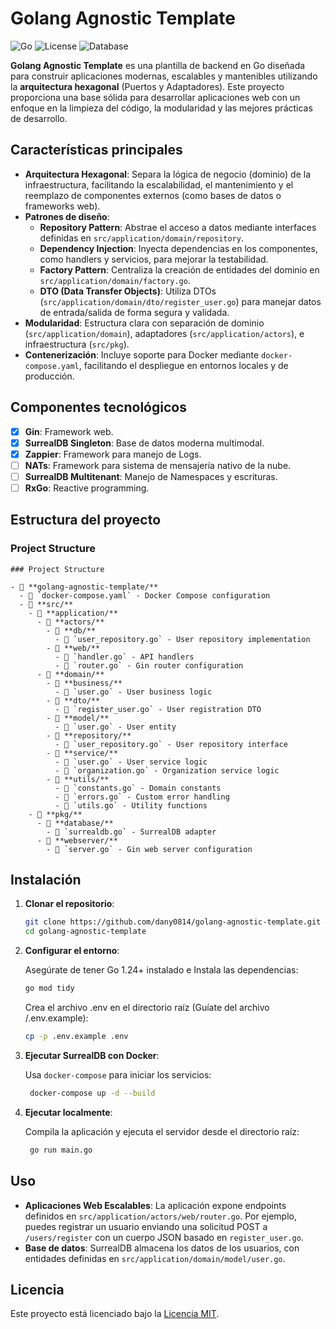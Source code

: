 # Golang Agnostic Template

![Go](https://img.shields.io/badge/Go-1.24-blue)
![License](https://img.shields.io/badge/License-MIT-redi)
![Database](https://img.shields.io/badge/Database-SurrealDB-purple)

**Golang Agnostic Template** es una plantilla de backend en Go diseñada para construir aplicaciones modernas, escalables y mantenibles utilizando la **arquitectura hexagonal** (Puertos y Adaptadores). Este proyecto proporciona una base sólida para desarrollar aplicaciones web con un enfoque en la limpieza del código, la modularidad y las mejores prácticas de desarrollo.

## Características principales

- **Arquitectura Hexagonal**: Separa la lógica de negocio (dominio) de la infraestructura, facilitando la escalabilidad, el mantenimiento y el reemplazo de componentes externos (como bases de datos o frameworks web).
- **Patrones de diseño**:
  - **Repository Pattern**: Abstrae el acceso a datos mediante interfaces definidas en `src/application/domain/repository`.
  - **Dependency Injection**: Inyecta dependencias en los componentes, como handlers y servicios, para mejorar la testabilidad.
  - **Factory Pattern**: Centraliza la creación de entidades del dominio en `src/application/domain/factory.go`.
  - **DTO (Data Transfer Objects)**: Utiliza DTOs (`src/application/domain/dto/register_user.go`) para manejar datos de entrada/salida de forma segura y validada.
- **Modularidad**: Estructura clara con separación de dominio (`src/application/domain`), adaptadores (`src/application/actors`), e infraestructura (`src/pkg`).
- **Contenerización**: Incluye soporte para Docker mediante `docker-compose.yaml`, facilitando el despliegue en entornos locales y de producción.

## Componentes tecnológicos
- [X] **Gin**: Framework web.
- [X] **SurrealDB Singleton**: Base de datos moderna multimodal.
- [X] **Zappier**: Framework para manejo de Logs.
- [ ] **NATs**: Framework para sistema de mensajería nativo de la nube.
- [ ] **SurrealDB Multitenant**: Manejo de Namespaces y escrituras.
- [ ] **RxGo**: Reactive programming.

## Estructura del proyecto

### Project Structure

```
### Project Structure

- 📁 **golang-agnostic-template/**
  - 📄 `docker-compose.yaml` - Docker Compose configuration
  - 📁 **src/**
    - 📁 **application/**
      - 📁 **actors/**
        - 📁 **db/**
          - 📄 `user_repository.go` - User repository implementation
        - 📁 **web/**
          - 📄 `handler.go` - API handlers
          - 📄 `router.go` - Gin router configuration
      - 📁 **domain/**
        - 📁 **business/**
          - 📄 `user.go` - User business logic
        - 📁 **dto/**
          - 📄 `register_user.go` - User registration DTO
        - 📁 **model/**
          - 📄 `user.go` - User entity
        - 📁 **repository/**
          - 📄 `user_repository.go` - User repository interface
        - 📁 **service/**
          - 📄 `user.go` - User service logic
          - 📄 `organization.go` - Organization service logic
        - 📁 **utils/**
          - 📄 `constants.go` - Domain constants
          - 📄 `errors.go` - Custom error handling
          - 📄 `utils.go` - Utility functions
    - 📁 **pkg/**
      - 📁 **database/**
        - 📄 `surrealdb.go` - SurrealDB adapter
      - 📁 **webserver/**
        - 📄 `server.go` - Gin web server configuration
```

## Instalación

1. **Clonar el repositorio**:
   ```bash
   git clone https://github.com/dany0814/golang-agnostic-template.git &&
   cd golang-agnostic-template
   ```

2. **Configurar el entorno**:
   
   Asegúrate de tener Go 1.24+ instalado e Instala las dependencias:
      ```bash
      go mod tidy
      ```
   Crea el archivo .env en el directorio raíz (Guíate del archivo /.env.example):
      ```bash
      cp -p .env.example .env
      ```

3. **Ejecutar SurrealDB con Docker**:
   
   Usa `docker-compose` para iniciar los servicios:
     ```bash
      docker-compose up -d --build
      ```

4. **Ejecutar localmente**:
   
   Compila la aplicación y ejecuta el servidor desde el directorio raíz:
     ```bash
      go run main.go
      ```

## Uso

- **Aplicaciones Web Escalables**: La aplicación expone endpoints definidos en `src/application/actors/web/router.go`. Por ejemplo, puedes registrar un usuario enviando una solicitud POST a `/users/register` con un cuerpo JSON basado en `register_user.go`.
- **Base de datos**: SurrealDB almacena los datos de los usuarios, con entidades definidas en `src/application/domain/model/user.go`.

## Licencia

Este proyecto está licenciado bajo la [Licencia MIT](LICENSE).